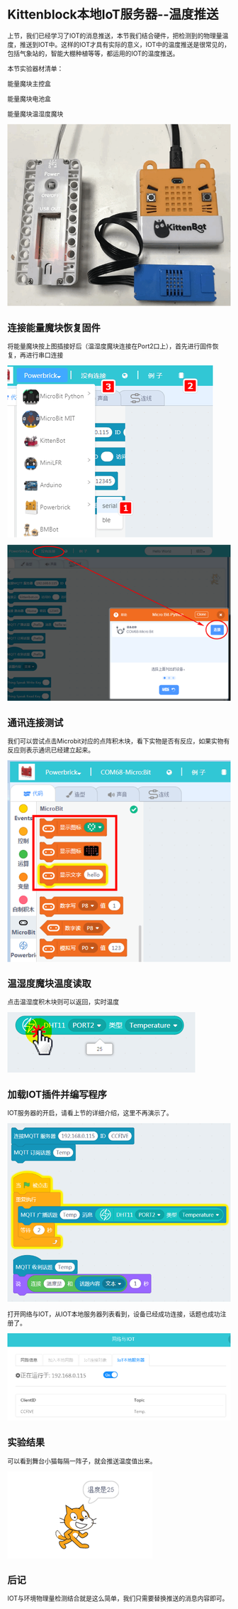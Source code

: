 # Kittenblock本地IoT服务器--温度推送

上节，我们已经学习了IOT的消息推送，本节我们结合硬件，把检测到的物理量温度，推送到IOT中。这样的IOT才具有实际的意义，IOT中的温度推送是很常见的，包括气象站的，智能大棚种植等等，都运用的IOT的温度推送。

本节实验器材清单：

能量魔块主控盒

能量魔块电池盒

能量魔块温湿度魔块

![](./images/C06_01.png)

## 连接能量魔块恢复固件

将能量魔块按上图插接好后（温湿度魔块连接在Port2口上），首先进行固件恢复，再进行串口连接

![](./images/C06_02.png)

![](./images/C06_03.png)

## 通讯连接测试

我们可以尝试点击Microbit对应的点阵积木块，看下实物是否有反应，如果实物有反应则表示通讯已经建立起来。

![](./images/C06_04.png)

## 温湿度魔块温度读取

点击温湿度积木块则可以返回，实时温度

![](./images/C06_05.png)

## 加载IOT插件并编写程序

IOT服务器的开启，请看上节的详细介绍，这里不再演示了。

![](./images/C06_06.png)

打开网络与IOT，从IOT本地服务器列表看到，设备已经成功连接，话题也成功注册了。

![](./images/C06_07.png)

## 实验结果

可以看到舞台小猫每隔一阵子，就会推送温度值出来。

![](./images/C06_08.png)

## 后记

IOT与环境物理量检测结合就是这么简单，我们只需要替换推送的消息内容即可。
